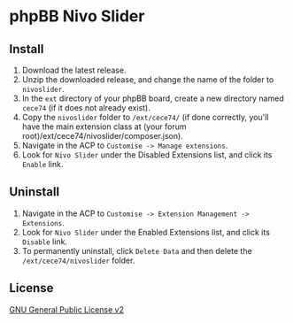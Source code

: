# phpBB Nivo Slider

## Install

1. Download the latest release.
2. Unzip the downloaded release, and change the name of the folder to `nivoslider`.
3. In the `ext` directory of your phpBB board, create a new directory named `cece74` (if it does not already exist).
4. Copy the `nivoslider` folder to `/ext/cece74/` (if done correctly, you'll have the main extension class at (your forum root)/ext/cece74/nivoslider/composer.json).
5. Navigate in the ACP to `Customise -> Manage extensions`.
6. Look for `Nivo Slider` under the Disabled Extensions list, and click its `Enable` link.

## Uninstall

1. Navigate in the ACP to `Customise -> Extension Management -> Extensions`.
2. Look for `Nivo Slider` under the Enabled Extensions list, and click its `Disable` link.
3. To permanently uninstall, click `Delete Data` and then delete the `/ext/cece74/nivoslider` folder.

## License
[GNU General Public License v2](http://opensource.org/licenses/GPL-2.0)

